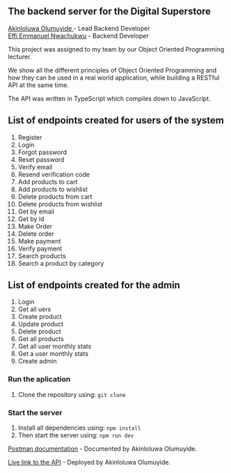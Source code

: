 ## The backend server for the Digital Superstore

<a href="https://github.com/pick-cee">Akinloluwa Olumuyide </a> - Lead Backend Developer
<br>
<a href="https://github.com/EffiEmmanuel">Effi Emmanuel Nwachukwu</a> - Backend Developer

This project was assigned to my team by our Object Oriented Programming lecturer.

We show all the different principles of Object Oriented Programming and how they can be used in a real world application, while building a RESTful API at the same time.

The API was written in TypeScript which compiles down to JavaScript.

## List of endpoints created for users of the system

1. Register
2. Login
3. Forgot password
4. Reset password
5. Verify email
6. Resend verification code
7. Add products to cart
8. Add products to wishlist
9. Delete products from cart
10. Delete products from wishlist
11. Get by email
12. Get by id
13. Make Order
14. Delete order
15. Make payment
16. Verify payment
17. Search products
18. Search a product by category

## List of endpoints created for the admin

1. Login
2. Get all uers
3. Create product
4. Update product
5. Delete product
6. Get all products
7. Get all user monthly stats
8. Get a user monthly stats
9. Create admin

### Run the aplication

1. Clone the repository using: `git clone`

### Start the server

1. Install all dependencies using:
   `npm install`
2. Then start the server using: `npm run dev`

<a href="https://documenter.getpostman.com/view/16987750/VUqptHrx">Postman documentation</a> - Documented by Akinloluwa Olumuyide.

<a href="https://digital-superstore-api-production.up.railway.app/">Live link to the API</a> - Deployed by Akinloluwa Olumuyide.
